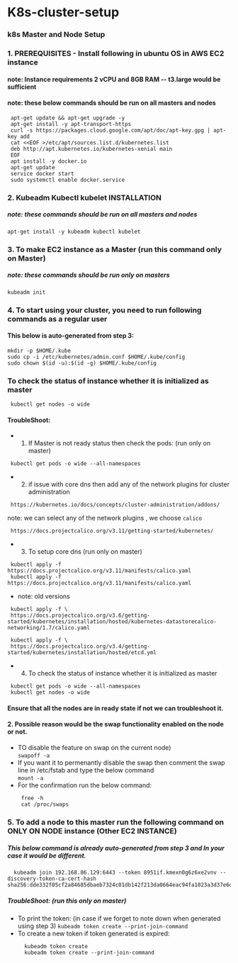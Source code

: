 # K8s-cluster-setup
### k8s Master and Node Setup
 ### 1. PREREQUISITES - Install following in ubuntu OS in AWS EC2 instance
 #### note: Instance requirements 2 vCPU  and 8GB RAM  -- t3.large would be sufficient
 #### note: these below commands should be run on all masters and nodes
 ```
  apt-get update && apt-get upgrade -y  
  apt-get install -y apt-transport-https  
  curl -s https://packages.cloud.google.com/apt/doc/apt-key.gpg | apt-key add  
  cat <<EOF >/etc/apt/sources.list.d/kubernetes.list  
  deb http://apt.kubernetes.io/kubernetes-xenial main
  EOF  
  apt install -y docker.io  
  apt-get update
  service docker start
  sudo systemctl enable docker.service
 ```
### 2. Kubeadm Kubectl kubelet INSTALLATION
 ##### note: these commands should be run on all masters and nodes  
  ` apt-get install -y kubeadm kubectl kubelet `
  
### 3. To make EC2 instance as a Master (run this command only on Master)
 ##### note: these commands should be run only on masters
  ` kubeadm init `

### 4. To start using your cluster, you need to run following commands as a regular user
 #### This below is auto-generated from step 3:
  ```
  mkdir -p $HOME/.kube
  sudo cp -i /etc/kubernetes/admin.conf $HOME/.kube/config
  sudo chown $(id -u):$(id -g) $HOME/.kube/config
  ```
### To check the status of instance whether it is initialized as master 
  ` kubectl get nodes -o wide`
  
#### TroubleShoot: 
  
- 1. If Master is not ready status then check the pods: (run only on master)
 ```
  kubectl get pods -o wide --all-namespaces 
 ```
- 2. if issue with core dns then add any of the network plugins for cluster administration
 ```
  https://kubernetes.io/docs/concepts/cluster-administration/addons/ 
 ```
  note: we can select any of the network plugins , we choose `calico`
  ``` 
   https://docs.projectcalico.org/v3.11/getting-started/kubernetes/ 
  ```
- 3. To setup core dns (run only on master)
 ```
  kubectl apply -f https://docs.projectcalico.org/v3.11/manifests/calico.yaml
  kubectl apply -f https://docs.projectcalico.org/v3.11/manifests/calico.yaml
 ```
- note: old versions
 ```
  kubectl apply -f \
  https://docs.projectcalico.org/v3.6/getting-started/kubernetes/installation/hosted/kubernetes-datastorecalico-networking/1.7/calico.yaml
  
  kubectl apply -f \
  https://docs.projectcalico.org/v3.4/getting-started/kubernetes/installation/hosted/etcd.yml
  ```
- 4. To check the status of instance whether it is initialized as master 
 ``` 
  kubectl get pods -o wide --all-namespaces 
  kubectl get nodes -o wide
 ```

  #### Ensure that all the nodes are in ready state if not we can troubleshoot it. 
  #### 2. Possible reason would be the swap functionality enabled on the node or not.
  
   - TO disable the feature on swap on the current node)    
      ` swapoff -a `
   - If you want it to permenantly disable the swap then
    comment the swap line in /etc/fstab and type the below command   
      ` mount -a ` 
   - For the confirmation run the below command:   
      ```
       free -h
       cat /proc/swaps
      ```
### 5. To add a node to this master run the following command on ONLY ON NODE instance (Other EC2 INSTANCE)
  ##### This below command is already auto-generated from step 3 and In your case it would be different.
  ```
    kubeadm join 192.168.86.129:6443 --token 8951if.kmexn0g6z6xe2vnv --discovery-token-ca-cert-hash sha256:dde332f05cf2a84685dbaeb7324c01db142f213da0664eac94fa1023a3d37e6d
   ``` 
  ##### TroubleShoot: (run this only on master)
   - To print the token: (in case if we forget to note down when generated using step 3) 
    ```
      kubeadm token create --print-join-command
    ```
  - To create a new token if token generated is expired:
    ```
      kubeadm token create
      kubeadm token create --print-join-command
    ```
